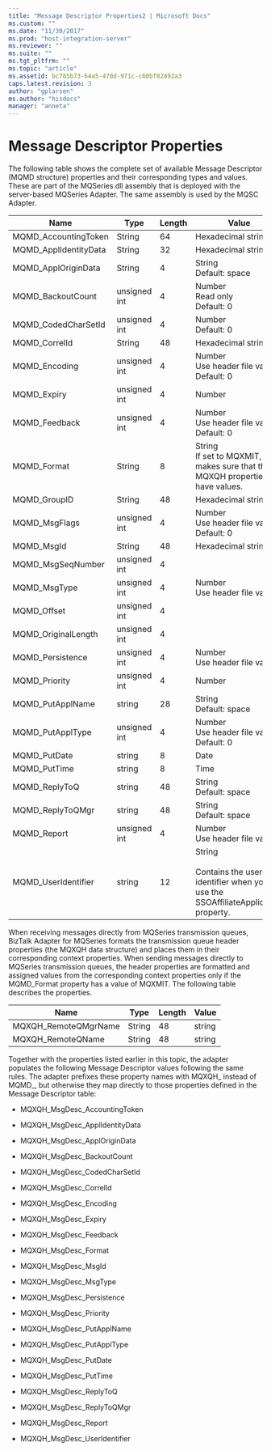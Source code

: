 ```yaml
---
title: "Message Descriptor Properties2 | Microsoft Docs"
ms.custom: ""
ms.date: "11/30/2017"
ms.prod: "host-integration-server"
ms.reviewer: ""
ms.suite: ""
ms.tgt_pltfrm: ""
ms.topic: "article"
ms.assetid: bc785b73-64a5-470d-971c-c60bf82492a3
caps.latest.revision: 3
author: "gplarsen"
ms.author: "hisdocs"
manager: "anneta"
---
```

# Message Descriptor Properties
The following table shows the complete set of available Message Descriptor (MQMD structure) properties and their corresponding types and values. These are part of the MQSeries.dll assembly that is deployed with the server-based MQSeries Adapter. The same assembly is used by the MQSC Adapter.  
  
|Name|Type|Length|Value|  
|----------|----------|------------|-----------|  
|MQMD_AccountingToken|String|64|Hexadecimal string|  
|MQMD_ApplIdentityData|String|32|Hexadecimal string|  
|MQMD_ApplOriginData|String|4|String<br />Default: space|  
|MQMD_BackoutCount|unsigned int|4|Number<br />Read only<br />Default: 0|  
|MQMD_CodedCharSetId|unsigned int|4|Number<br />Default: 0|  
|MQMD_CorrelId|String|48|Hexadecimal string|  
|MQMD_Encoding|unsigned int|4|Number<br />Use header file value. Default: 0|  
|MQMD_Expiry|unsigned int|4|Number|  
|MQMD_Feedback|unsigned int|4|Number<br />Use header file value. Default: 0|  
|MQMD_Format|String|8|String<br />If set to MQXMIT, makes sure that the MQXQH properties have values.|  
|MQMD_GroupID|String|48|Hexadecimal string|  
|MQMD_MsgFlags|unsigned int|4|Number<br />Use header file value. Default: 0|  
|MQMD_MsgId|String|48|Hexadecimal string|  
|MQMD_MsgSeqNumber|unsigned int|4||  
|MQMD_MsgType|unsigned int|4|Number<br />Use header file value.|  
|MQMD_Offset|unsigned int|4||  
|MQMD_OriginalLength|unsigned int|4||  
|MQMD_Persistence|unsigned int|4|Number<br />Use header file value.|  
|MQMD_Priority|unsigned int|4|Number|  
|MQMD_PutApplName|string|28|String<br />Default: space|  
|MQMD_PutApplType|unsigned int|4|Number<br />Use header file value. Default: 0|  
|MQMD_PutDate|string|8|Date|  
|MQMD_PutTime|string|8|Time|  
|MQMD_ReplyToQ|string|48|String<br />Default: space|  
|MQMD_ReplyToQMgr|string|48|String<br />Default: space|  
|MQMD_Report|unsigned int|4|Number<br />Use header file value.|  
|MQMD_UserIdentifier|string|12|String<br /><br /> Contains the user identifier when you use the SSOAffiliateApplication property.|  
  
 When receiving messages directly from MQSeries transmission queues, BizTalk Adapter for MQSeries formats the transmission queue header properties (the MQXQH data structure) and places them in their corresponding context properties. When sending messages directly to MQSeries transmission queues, the header properties are formatted and assigned values from the corresponding context properties only if the MQMD_Format property has a value of MQXMIT. The following table describes the properties.  
  
|Name|Type|Length|Value|  
|----------|----------|------------|-----------|  
|MQXQH_RemoteQMgrName|String|48|string|  
|MQXQH_RemoteQName|String|48|string|  
  
 Together with the properties listed earlier in this topic, the adapter populates the following Message Descriptor values following the same rules. The adapter prefixes these property names with MQXQH_ instead of MQMD_, but otherwise they map directly to those properties defined in the Message Descriptor table:  
  
-   MQXQH_MsgDesc_AccountingToken  
  
-   MQXQH_MsgDesc_ApplIdentityData  
  
-   MQXQH_MsgDesc_ApplOriginData  
  
-   MQXQH_MsgDesc_BackoutCount  
  
-   MQXQH_MsgDesc_CodedCharSetId  
  
-   MQXQH_MsgDesc_CorrelId  
  
-   MQXQH_MsgDesc_Encoding  
  
-   MQXQH_MsgDesc_Expiry  
  
-   MQXQH_MsgDesc_Feedback  
  
-   MQXQH_MsgDesc_Format  
  
-   MQXQH_MsgDesc_MsgId  
  
-   MQXQH_MsgDesc_MsgType  
  
-   MQXQH_MsgDesc_Persistence  
  
-   MQXQH_MsgDesc_Priority  
  
-   MQXQH_MsgDesc_PutApplName  
  
-   MQXQH_MsgDesc_PutApplType  
  
-   MQXQH_MsgDesc_PutDate  
  
-   MQXQH_MsgDesc_PutTime  
  
-   MQXQH_MsgDesc_ReplyToQ  
  
-   MQXQH_MsgDesc_ReplyToQMgr  
  
-   MQXQH_MsgDesc_Report  
  
-   MQXQH_MsgDesc_UserIdentifier